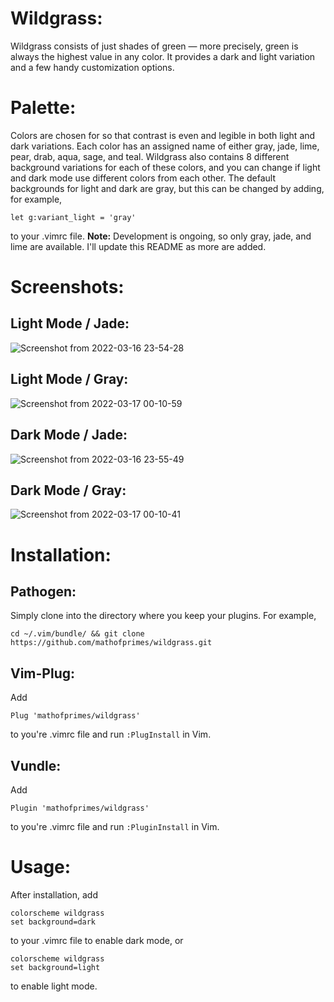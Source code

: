 # Wildgrass:

Wildgrass consists of just shades of green &mdash; more precisely, green is always the highest value in any color. It provides a dark and light variation and a few handy customization options.  

# Palette:

Colors are chosen for so that contrast is even and legible in both light and dark variations. Each color has an assigned name of either gray, jade, lime, pear, drab, aqua, sage, and teal. Wildgrass also contains 8 different background variations for each of these colors, and you can change if light and dark mode use different colors from each other. The default backgrounds for light and dark are gray, but this can be changed by adding, for example,

```let g:variant_dark = 'jade'
let g:variant_light = 'gray'
```

to your .vimrc file. **Note:** Development is ongoing, so only gray, jade, and lime are available. I'll update this README as more are added.

# Screenshots:

## Light Mode / Jade:

![Screenshot from 2022-03-16 23-54-28](https://user-images.githubusercontent.com/74194607/158734138-1d439eb5-15f5-4c97-8599-0dae0e35d8bf.png)

## Light Mode / Gray:

![Screenshot from 2022-03-17 00-10-59](https://user-images.githubusercontent.com/74194607/158735717-c8f66410-cf5a-4db5-8b79-ea0afdd39dbd.png)

## Dark Mode / Jade: 

![Screenshot from 2022-03-16 23-55-49](https://user-images.githubusercontent.com/74194607/158734146-82bb0686-18a1-46e0-821e-3f93d77e943e.png)

## Dark Mode / Gray:

![Screenshot from 2022-03-17 00-10-41](https://user-images.githubusercontent.com/74194607/158735749-62c1b553-3d59-42fd-b29f-00ec085d150f.png)

# Installation:

## Pathogen:

Simply clone into the directory where you keep your plugins. For example, 

```
cd ~/.vim/bundle/ && git clone https://github.com/mathofprimes/wildgrass.git
```

## Vim-Plug:

Add 

```Plug 'mathofprimes/wildgrass'``` 

to you're .vimrc file and run ```:PlugInstall``` in Vim.

## Vundle: 

Add 

```Plugin 'mathofprimes/wildgrass'``` 

to you're .vimrc file and run ```:PluginInstall``` in Vim.

# Usage:

After installation, add

```
colorscheme wildgrass
set background=dark
```

to your .vimrc file to enable dark mode, or

```
colorscheme wildgrass
set background=light
```

to enable light mode.
